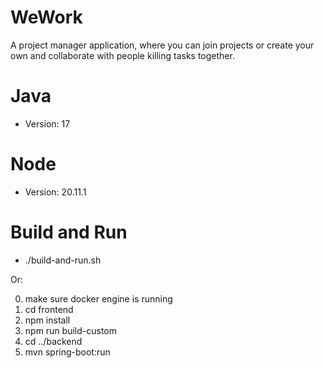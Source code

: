 # WeWork

A project manager application, where you can join projects or create your own and collaborate with people killing tasks together.

# Java

- Version: 17

# Node

- Version: 20.11.1

# Build and Run

- ./build-and-run.sh

Or:

0. make sure docker engine is running
1. cd frontend
2. npm install
3. npm run build-custom
4. cd ../backend
5. mvn spring-boot:run